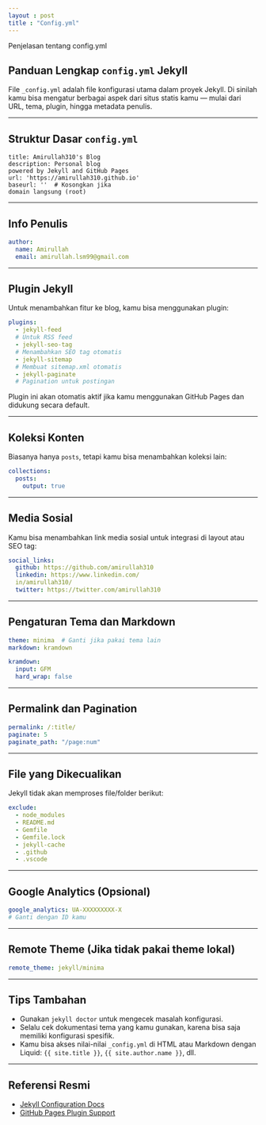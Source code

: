```yaml
---
layout : post
title : "Config.yml"
---
```



Penjelasan tentang config.yml



## Panduan Lengkap `config.yml` Jekyll

File `_config.yml` adalah file konfigurasi utama dalam proyek Jekyll. Di sinilah kamu bisa mengatur berbagai aspek dari situs statis kamu — mulai dari URL, tema, plugin, hingga metadata penulis.

---

## Struktur Dasar `config.yml`

```
title: Amirullah310's Blog
description: Personal blog 
powered by Jekyll and GitHub Pages
url: 'https://amirullah310.github.io'
baseurl: ''  # Kosongkan jika 
domain langsung (root)
```

---

## Info Penulis

```yaml
author:
  name: Amirullah
  email: amirullah.lsm99@gmail.com
```

---

## Plugin Jekyll

Untuk menambahkan fitur ke blog, kamu bisa menggunakan plugin:

```yaml
plugins:
  - jekyll-feed       
  # Untuk RSS feed
  - jekyll-seo-tag    
  # Menambahkan SEO tag otomatis
  - jekyll-sitemap    
  # Membuat sitemap.xml otomatis
  - jekyll-paginate   
  # Pagination untuk postingan
```

Plugin ini akan otomatis aktif jika kamu menggunakan GitHub Pages dan didukung secara default.

---

## Koleksi Konten

Biasanya hanya `posts`, tetapi kamu bisa menambahkan koleksi lain:

```yaml
collections:
  posts:
    output: true
```

---

## Media Sosial

Kamu bisa menambahkan link media sosial untuk integrasi di layout atau SEO tag:

```yaml
social_links:
  github: https://github.com/amirullah310
  linkedin: https://www.linkedin.com/
  in/amirullah310/
  twitter: https://twitter.com/amirullah310
```

---

## Pengaturan Tema dan Markdown

```yaml
theme: minima  # Ganti jika pakai tema lain
markdown: kramdown

kramdown:
  input: GFM
  hard_wrap: false
```

---

## Permalink dan Pagination

```yaml
permalink: /:title/
paginate: 5
paginate_path: "/page:num"
```

---

## File yang Dikecualikan

Jekyll tidak akan memproses file/folder berikut:

```yaml
exclude:
  - node_modules
  - README.md
  - Gemfile
  - Gemfile.lock
  - jekyll-cache
  - .github
  - .vscode
```

---

## Google Analytics (Opsional)

```yaml
google_analytics: UA-XXXXXXXXX-X  
# Ganti dengan ID kamu
```

---

## Remote Theme (Jika tidak pakai theme lokal)

```yaml
remote_theme: jekyll/minima
```

---

## Tips Tambahan

- Gunakan `jekyll doctor` untuk mengecek masalah konfigurasi.
- Selalu cek dokumentasi tema yang kamu gunakan, karena bisa saja memiliki konfigurasi spesifik.
- Kamu bisa akses nilai-nilai `_config.yml` di HTML atau Markdown dengan Liquid: `{{ site.title }}`, `{{ site.author.name }}`, dll.

---

## Referensi Resmi

- [Jekyll Configuration Docs](https://jekyllrb.com/docs/configuration/)
- [GitHub Pages Plugin Support](https://pages.github.com/versions/)


